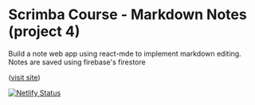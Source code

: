 # Scrimba Course - Markdown Notes (project 4)

Build a note web app using react-mde to implement markdown editing.
Notes are saved using firebase's firestore

([visit site](https://wzh-scrimbacourse-markdownnotes.netlify.app))

[![Netlify Status](https://api.netlify.com/api/v1/badges/dea33406-addf-455f-9469-16ce5be13b71/deploy-status)](https://app.netlify.com/sites/idyllic-sunflower-67d1f0/deploys)
